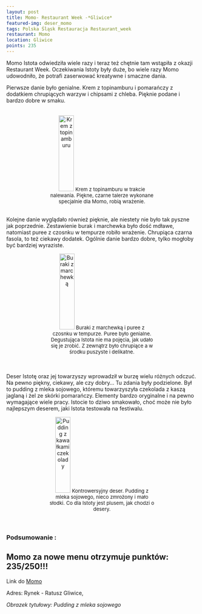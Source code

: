 ```yaml
---
layout: post
title: Momo- Restaurant Week -*Gliwice*
featured-img: deser_momo
tags: Polska Śląsk Restauracja Restaurant_week
restaurant: Momo
location: Gliwice
points: 235
---
```

Momo Istota odwiedziła wiele razy i teraz też chętnie tam wstąpiła z okazji Restaurant Week.
 Oczekiwania Istoty były duże, bo wiele razy Momo udowodniło, że potrafi zaserwować kreatywne i smaczne dania.

Pierwsze danie było genialne. Krem z topinamburu i pomarańczy z dodatkiem chrupiących warzyw i chipsami z chleba.
 Pięknie podane i bardzo dobre w smaku.
<br />&ensp;&ensp;&ensp;
<center><div style="width:55%">
  <img src="{{site.url}}/assets/img/posts/krem_topinambur.jpg" alt="Krem z topinamburu" height="200px" width="40px" />
  <font size="2">
      Krem z topinamburu w trakcie nalewania. Piękne, czarne talerze wykonane specjalnie dla Momo, robią wrażenie.
  </font>
</div></center>
<br />

Kolejne danie wyglądało również pięknie, ale niestety nie było tak pyszne jak poprzednie.
 Zestawienie burak i marchewka było dość mdławe, natomiast puree z czosnku w tempurze robiło wrażenie.
 Chrupiąca czarna fasola, to też ciekawy dodatek. Ogólnie danie bardzo dobre, tylko mogłoby być bardziej wyraziste.

<center><div style="width:55%">
  <img src="{{site.url}}/assets/img/posts/buraki.jpg" alt="Buraki z marchewką" height="200px" width="40px" />

  <font size="2">
Buraki z marchewką i puree z czosnku w tempurze. Puree było genialne. Degustująca Istota nie ma pojęcia,
jak udało się je zrobić. Z zewnątrz było chrupiące a w środku puszyste i delikatne.
  </font>
</div></center>
<br />&ensp;&ensp;&ensp;

Deser Istotę oraz jej towarzyszy wprowadził w burzę wielu różnych odczuć. Na pewno piękny, ciekawy,
 ale czy dobry… Tu zdania były podzielone. Był to pudding z mleka sojowego,
  któremu towarzyszyła czekolada z kaszą jaglaną i żel ze skórki pomarańczy.
  Elementy bardzo oryginalne i na pewno wymagające wiele pracy. Istocie to dziwo smakowało,
  choć może nie było najlepszym deserem, jaki Istota testowała na festiwalu.
 <center><div style="width:55%">
  <img src="{{site.url}}/assets/img/posts/momo_pudding.jpg" alt="Pudding z kawałkami czekolady"
   height="200px" width="40px" />

  <font size="2">
Kontrowersyjny deser. Pudding z mleka sojowego, nieco zmrożony i mało słodki.
Co dla Istoty jest plusem, jak chodzi o desery.
  </font>
</div></center>
<br />&ensp;&ensp;&ensp;

### Podsumowanie :

## Momo za nowe menu otrzymuje punktów: **235/250!!!**
Link do [Momo]

Adres:
Rynek - Ratusz
Gliwice,

_Obrazek tytułowy: Pudding z mleka sojowego_

[Momo]: https://www.momogliwice.pl/
